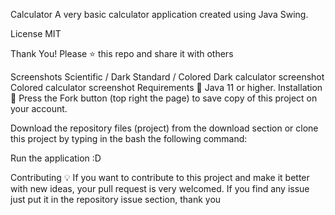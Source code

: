 Calculator
A very basic calculator application created using Java Swing.

License MIT

Thank You!
Please ⭐️ this repo and share it with others

Screenshots
Scientific / Dark	Standard / Colored
Dark calculator screenshot	Colored calculator screenshot
Requirements 🔧
Java 11 or higher.
Installation 🔌
Press the Fork button (top right the page) to save copy of this project on your account.

Download the repository files (project) from the download section or clone this project by typing in the bash the following command:


Run the application :D

Contributing 💡
If you want to contribute to this project and make it better with new ideas, your pull request is very welcomed. If you find any issue just put it in the repository issue section, thank you
